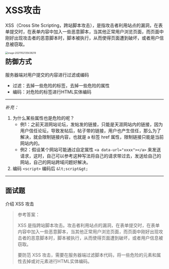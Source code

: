 # XSS攻击

XSS（Cross Site Scripting，跨站脚本攻击），是指攻击者利用站点的漏洞，在表单提交时，在表单内容中加入一些恶意脚本，当其他正常用户浏览页面，而页面中刚好出现攻击者的恶意脚本时，脚本被执行，从而使得页面遭到破坏，或者用户信息被窃取。

<img src="http://mdrs.yuanjin.tech/img/20211102135438.png" alt="image-20211102135438219" style="zoom:50%;" align="left"/>

## 防御方式

服务器端对用户提交的内容进行过滤或编码

- 过滤：去掉一些危险的标签，去掉一些危险的属性
- 编码：对危险的标签进行HTML实体编码

----

*补充：*

1. 为什么某些属性也是危险的呢？
   - 例1：之前天涯网站论坛，发帖发的链接，只能是天涯网站内的链接，因为用户信任论坛，导致发帖后，帖子带的链接，用户也产生信任，那么为了解决，就会限制链接内容，也就是 a 标签 href 属性，限制链接只能是当前网站内的。
   - 例2：假设某个网站可能通过自定属性 `<a data-url="xxxx"></a>` 来发送请求，这时，自己可以参考这种写法将自己的请求带过去，发送给自己的网站，自己的网站跨域问题好解决。
2. 编码 `<script>` 编码后 `&lt;script&gt;`

---



## 面试题

介绍 XSS 攻击

> 参考答案：
>
> XSS 是指跨站脚本攻击。攻击者利用站点的漏洞，在表单提交时，在表单内容中加入一些恶意脚本，当其他正常用户浏览页面，而页面中刚好出现攻击者的恶意脚本时，脚本被执行，从而使得页面遭到破坏，或者用户信息被窃取。
>
> 要防范 XSS 攻击，需要在服务器端过滤脚本代码，将一些危险的元素和属性去掉或对元素进行HTML实体编码。